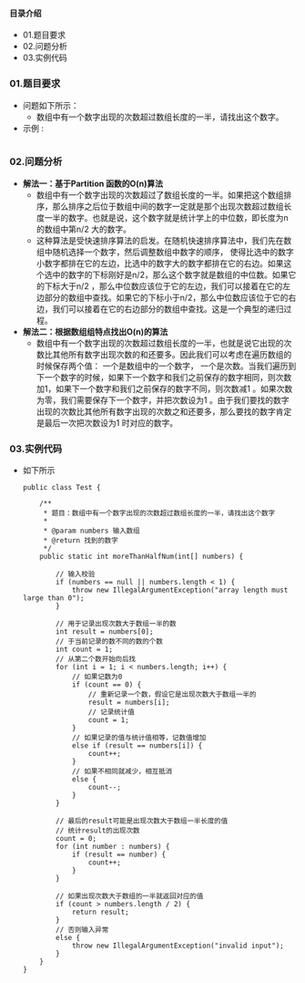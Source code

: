 #### 目录介绍
- 01.题目要求
- 02.问题分析
- 03.实例代码



### 01.题目要求
- 问题如下所示：
    - 数组中有一个数字出现的次数超过数组长度的一半，请找出这个数字。
- 示例 :
    ```

    ```




### 02.问题分析
- **解法一：基于Partition 函数的O(n)算法**
    - 数组中有一个数字出现的次数超过了数组长度的一半。如果把这个数组排序，那么排序之后位于数组中间的数字一定就是那个出现次数超过数组长度一半的数字。也就是说，这个数字就是统计学上的中位数，即长度为n 的数组中第n/2 大的数字。
    - 这种算法是受快速排序算法的启发。在随机快速排序算法中，我们先在数组中随机选择一个数字，然后调整数组中数字的顺序， 使得比选中的数字小数字都排在它的左边，比选中的数字大的数字都排在它的右边。如果这个选中的数字的下标刚好是n/2，那么这个数字就是数组的中位数。如果它的下标大于n/2 ，那么中位数应该位于它的左边，我们可以接着在它的左边部分的数组中查找。如果它的下标小于n/2，那么中位数应该位于它的右边，我们可以接着在它的右边部分的数组中查找。这是一个典型的递归过程。
- **解法二：根据数组组特点找出O(n)的算法**
    - 数组中有一个数字出现的次数超过数组长度的一半，也就是说它出现的次数比其他所有数字出现次数的和还要多。因此我们可以考虑在遍历数组的时候保存两个值： 一个是数组中的一个数字， 一个是次数。当我们遍历到下一个数字的时候，如果下一个数字和我们之前保存的数字相同，则次数加1，如果下一个数字和我们之前保存的数字不同，则次数减1 。如果次数为零，我们需要保存下一个数字，并把次数设为1 。由于我们要找的数字出现的次数比其他所有数字出现的次数之和还要多，那么要找的数字肯定是最后一次把次数设为1 时对应的数字。



### 03.实例代码
- 如下所示
    ```
    public class Test {
    
        /**
         * 题目：数组中有一个数字出现的次数超过数组长度的一半，请找出这个数字
         *
         * @param numbers 输入数组
         * @return 找到的数字
         */
        public static int moreThanHalfNum(int[] numbers) {
    
            // 输入校验
            if (numbers == null || numbers.length < 1) {
                throw new IllegalArgumentException("array length must large than 0");
            }
    
            // 用于记录出现次数大于数组一半的数
            int result = numbers[0];
            // 于当前记录的数不同的数的个数
            int count = 1;
            // 从第二个数开始向后找
            for (int i = 1; i < numbers.length; i++) {
                // 如果记数为0
                if (count == 0) {
                    // 重新记录一个数，假设它是出现次数大于数组一半的
                    result = numbers[i];
                    // 记录统计值
                    count = 1;
                }
                // 如果记录的值与统计值相等，记数值增加
                else if (result == numbers[i]) {
                    count++;
                }
                // 如果不相同就减少，相互抵消
                else {
                    count--;
                }
            }
    
            // 最后的result可能是出现次数大于数组一半长度的值
            // 统计result的出现次数
            count = 0;
            for (int number : numbers) {
                if (result == number) {
                    count++;
                }
            }
    
            // 如果出现次数大于数组的一半就返回对应的值
            if (count > numbers.length / 2) {
                return result;
            }
            // 否则输入异常
            else {
                throw new IllegalArgumentException("invalid input");
            }
        }
    }
    ```


